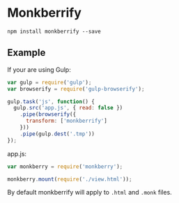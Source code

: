 # Monkberrify

```
npm install monkberrify --save
```

## Example

If your are using Gulp:

```js
var gulp = require('gulp');
var browserify = require('gulp-browserify');

gulp.task('js', function() {
  gulp.src('app.js', { read: false })
    .pipe(browserify({
      transform: ['monkberrify']
    }))
    .pipe(gulp.dest('.tmp'))
});
```

app.js:

```js
var monkberry = require('monkberry');

monkberry.mount(require('./view.html'));
```

By default monkberrify will apply to `.html` and `.monk` files.
